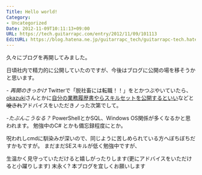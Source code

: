 ```yaml
---
Title: Hello world!
Category:
- Uncategorized
Date: 2012-11-09T10:11:13+09:00
URL: https://tech.guitarrapc.com/entry/2012/11/09/101113
EditURL: https://blog.hatena.ne.jp/guitarrapc_tech/guitarrapc-tech.hatenablog.com/atom/entry/11696248318757675997
---
```


<p>久々にブログを再開してみました。</p>
<p>日頃社内で精力的に公開していたのですが、今後はブログに公開の場を移そうかと思います。</p>
<p><em> - 再開のきっかけ</em> Twitterで「脱社畜には転職！！」をとかつぶやいていたら、<a href="https://twitter.com/okazuki">okazuki</a>さんとかに<a href="http://twitter.com/okazuki/status/266195629435416576">自分の業務履歴書やらスキルセットを公開するといい</a>などと<del>唆され</del>アドバイスをいただきノった次第でして。</p>
<p><em> -</em><em>たぶんこうなる？</em> PowerShellとかSQL、Windows OS関係が多くなるかと思われます。 勉強中のC# とかも備忘録程度にとか。</p>
<p>呪われしcmdに馴染みが深いので、同じように苦しめられている方へぼちぼちだすかもですが。 まだまだSEスキルが低く勉強中ですが、</p>
<p>生温かく見守っていただけると嬉しがったりします(更にアドバイスをいただけると小躍りします) 末永く? 本ブログを宜しくお願いします </p>
